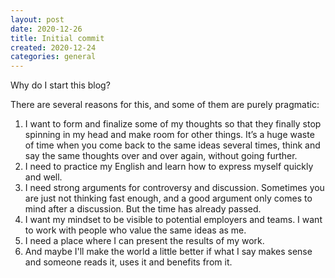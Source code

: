 ```yaml
---
layout: post
date: 2020-12-26
title: Initial commit
created: 2020-12-24
categories: general
---
```


Why do I start this blog?

There are several reasons for this, and some of them are purely pragmatic:

1. I want to form and finalize some of my thoughts so that they finally stop spinning in my head and make room for other things. It’s a huge waste of time when you come back to the same ideas several times, think and say the same thoughts over and over again, without going further.
1. I need to practice my English and learn how to express myself quickly and well.
1. I need strong arguments for controversy and discussion. Sometimes you are just not thinking fast enough, and a good argument only comes to mind after a discussion. But the time has already passed.
1. I want my mindset to be visible to potential employers and teams. I want to work with people who value the same ideas as me.
1. I need a place where I can present the results of my work.
1. And maybe I'll make the world a little better if what I say makes sense and someone reads it, uses it and benefits from it.
